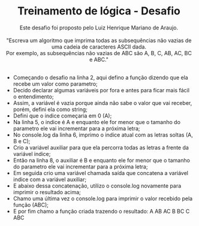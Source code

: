 <h1 align="center"> Treinamento de lógica - Desafio </h1>

<p align="center">
Este desafio foi proposto pelo Luiz Henrique Mariano de Araujo.<br/><br/>
"Escreva um algoritmo que imprima todas as subsequências não vazias de uma cadeia de caracteres ASCII dada.<br/>
Por exemplo, as subsequências não vazias de ABC são A, B, C, AB, AC, BC e ABC."<br/><br/>
</p>

- Começando o desafio na linha 2, aqui defino a função dizendo que ela recebe um valor como parametro;
- Decido declarar algumas variáveis por fora e antes para ficar mais fácil o entendimento;
- Assim, a variável é vazia porque ainda não sabe o valor que vai receber, porém, defini ela como string;
- Defini que o indice começaria em 0 (A);
- Na linha 5, o indice é A e enquanto ele for menor que o tamanho do parametro ele vai incrementar para a próxima letra;
- No console.log da linha 6, imprimo o indice atual com as letras soltas (A, B e C);
- Crio a variável auxiliar para que ela percorra todas as letras a frente da variável indice;
- Então na linha 8, o auxiliar é B e enquanto ele for menor que o tamanho do parametro ele vai incrementar para a próxima letra;
- Em seguida crio uma variável chamada saída que concatena a variável indice com a variável auxiliar;
- E abaixo dessa concatenação, utilizo o console.log novamente para imprimir o resultado acima;
- Chamo uma última vez o console.log para imprimir o valor recebido pela função (ABC);
- E por fim chamo a função criada trazendo o resultado:
  A
  AB
  AC
  B
  BC
  C
  ABC
